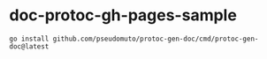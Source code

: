# doc-protoc-gh-pages-sample

```
go install github.com/pseudomuto/protoc-gen-doc/cmd/protoc-gen-doc@latest
```
